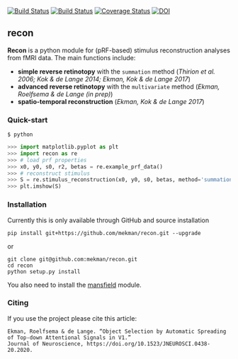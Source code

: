 [![Build Status](https://travis-ci.org/mekman/recon.svg?branch=master)](https://travis-ci.org/mekman/recon)
[![Build Status](https://ci.appveyor.com/api/projects/status/github/mekman/recon?branch=master&svg=true)](https://ci.appveyor.com/project/mekman/recon/history)
[![Coverage Status](https://coveralls.io/repos/github/mekman/recon/badge.svg?branch=master)](https://coveralls.io/github/mekman/recon?branch=master)
[![DOI](https://zenodo.org/badge/84972499.svg)](https://zenodo.org/badge/latestdoi/84972499)

## recon

**Recon** is a python module for (pRF-based) stimulus reconstruction
analyses from fMRI data. The main functions include:

- **simple reverse retinotopy** with the ``summation`` method (*Thirion et al. 2006; Kok & de Lange 2014; Ekman, Kok & de Lange 2017*)
- **advanced reverse retinotopy** with the ``multivariate`` method (*Ekman, Roelfsema & de Lange (in prep)*)
- **spatio-temporal reconstruction** (*Ekman, Kok & de Lange 2017*)

### Quick-start

```shell
$ python
```
```python
>>> import matplotlib.pyplot as plt
>>> import recon as re
>>> # load prf properties
>>> x0, y0, s0, r2, betas = re.example_prf_data()
>>> # reconstruct stimulus
>>> S = re.stimulus_reconstruction(x0, y0, s0, betas, method='summation')
>>> plt.imshow(S)
```

### Installation

Currently this is only available through GitHub and source installation

    pip install git+https://github.com/mekman/recon.git --upgrade

or

    git clone git@github.com:mekman/recon.git
    cd recon
    python setup.py install

You also need to install the [mansfield](https://github.com/mekman/mansfield) module.

### Citing

If you use the project please cite this article:

    Ekman, Roelfsema & de Lange. “Object Selection by Automatic Spreading of Top-down Attentional Signals in V1.”
    Journal of Neuroscience, https://doi.org/10.1523/JNEUROSCI.0438-20.2020.
